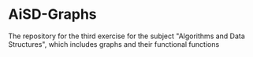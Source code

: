 # AiSD-Graphs
The repository for the third exercise for the subject "Algorithms and Data Structures", which includes graphs and their functional functions
